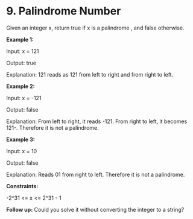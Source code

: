 # 9. Palindrome Number

Given an integer x, return true if x is a 
palindrome
, and false otherwise.

 

**Example 1:**

Input: x = 121

Output: true

Explanation: 121 reads as 121 from left to right and from right to left.

**Example 2:**

Input: x = -121

Output: false

Explanation: From left to right, it reads -121. From right to left, it becomes 121-. Therefore it is not a palindrome.

**Example 3:**

Input: x = 10

Output: false

Explanation: Reads 01 from right to left. Therefore it is not a palindrome.
 
**Constraints:**

-2^31 <= x <= 2^31 - 1

**Follow up:** Could you solve it without converting the integer to a string?